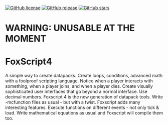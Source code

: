 [![GitHub license](https://img.shields.io/github/license/FabulousCodingFox/FoxScript4.svg)](https://github.com/FabulousCodingFox/FoxScript4/blob/master/LICENSE)
[![GitHub release](https://img.shields.io/github/release/FabulousCodingFox/FoxScript4.svg)](https://GitHub.com/FabulousCodingFox/FoxScript4/releases/)
[![GitHub stars](https://img.shields.io/github/stars/FabulousCodingFox/FoxScript4.svg)](https://GitHub.com/FabulousCodingFox/FoxScript4/stargazers/)

# **WARNING: UNUSABLE AT THE MOMENT**

# FoxScript4
A simple way to create datapacks. Create loops, conditions, advanced math with a foolproof scripting language. Notice when a player interacts with something, when a player joins, and when a player dies. Create visually sophisticated user interfaces that go beyond a normal interface. Use decimal numbers.
Foxscript 4 is the new generation of datapack tools. Write -mcfunction files as usual - but with a twist. Foxscript adds many interesting features. Execute functions on different events - not only tick & load. Write mathematical equations as usual and Foxscript will compile them too.
